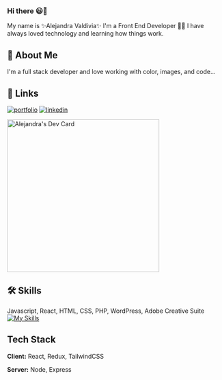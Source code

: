 ### Hi there :smiley:👋

My name is  ✨Alejandra Valdivia✨ I'm a Front End Developer 👩‍💻
I have always loved technology and learning how things work. 



## 🚀 About Me
I'm a full stack developer and love working with color, images, and code...


## 🔗 Links
[![portfolio](https://img.shields.io/badge/my_portfolio-000?style=for-the-badge&logo=ko-fi&logoColor=white)](https://hyperlinkweb.dev/)
[![linkedin](https://img.shields.io/badge/linkedin-0A66C2?style=for-the-badge&logo=linkedin&logoColor=white)](https://www.linkedin.com/in/alejandra-valdivia-developer/)

<a href="https://app.daily.dev/avaldivia001"><img src="https://api.daily.dev/devcards/v2/t8FxOdDyWlUGEqiOiQchn.png?type=default&r=h14" width="356" alt="Alejandra's Dev Card"/></a>


## 🛠 Skills
Javascript, React, HTML, CSS, PHP, WordPress, Adobe Creative Suite
[![My Skills](https://skillicons.dev/icons?i=vscode,git,js,react,jquery,html,css,sass,php,wordpress,mysql,netlify,bootstrap,firebase,mongodb,xd,figma,ps,ai)](https://skillicons.dev)

## Tech Stack

**Client:** React, Redux, TailwindCSS

**Server:** Node, Express
